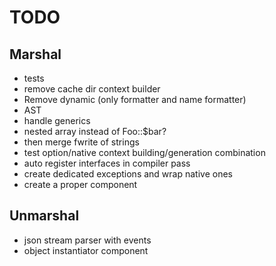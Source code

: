# TODO

## Marshal
- tests
- remove cache dir context builder
- Remove dynamic (only formatter and name formatter)
- AST
- handle generics
- nested array instead of Foo::$bar?
- then merge fwrite of strings
- test option/native context building/generation combination
- auto register interfaces in compiler pass
- create dedicated exceptions and wrap native ones
- create a proper component

## Unmarshal
- json stream parser with events
- object instantiator component

